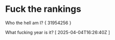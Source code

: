 # Fuck the rankings

Who the hell am I?
{ 31954256 }

What fucking year is it?
[ 2025-04-04T16:26:40Z ]
